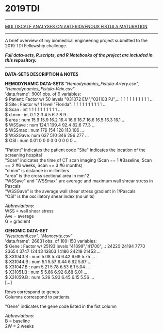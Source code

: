 # 2019TDI

***
[MULTISCALE ANALYSES ON ARTERIOVENOUS FISTULA MATURATION](https://rosamariatricarico.github.io/2019TDI/FISTULA.nb.html)
***
A brief overview of my biomedical engineering project submitted to the 2019 TDI Fellowship challenge.   


***Full data-sets, R.scripts, and R Notebooks of the project are included in this repository.***   
***
   
   
      
**DATA-SETS DESCRIPTION & NOTES**       
  
**HEMODYNAMIC DATA-SETS**
*"Hemodynamics_Fistula-Artery.csv", "Hemodynamics_Fistula-Vein.csv"*  
'data.frame':	9001 obs. of  9 variables:  
 $ Patient: Factor w/ 50 levels "031072 EM","031103 PJ",..: 1 1 1 1 1 1 1 1 1 1 ...  
 $ Site   : Factor w/ 1 level "Florida": 1 1 1 1 1 1 1 1 1 1 ...  
 $ Scan   : int  1 1 1 1 1 1 1 1 1 1 ...  
 $ d.mm   : int  0 1 2 3 4 5 6 7 8 9 ...  
 $ area   : num  15.9 15.9 16.2 16.4 16.6 16.7 16.6 16.5 16.3 16.1 ...  
 $ WSSave : num  124.1 109.4 92.4 82.6 77.3 ...  
 $ WSSmax : num  179 154 128 113 106 ...  
 $ WSSGave: num  637 510 346 296 277 ...  
 $ OSI    : num  0.01 0 0 0 0 0 0 0 0 0 ...  

"Patient" indicates the patient code
"Site" indicates the location of the screening hospital   
"Scan" indicates the time of CT scan imaging (Scan == 1 #Baseline, Scan == 2 #6 weeks, Scan == 3 #6 months)     
"d mm" is distance in millimiters    
"area" is the cross sectional area in mm^2    
"WSSave" and "WSSmax" are average and maximum wall shrear stress in Pascals    
"WSSGave" is the average wall shear stress gradient in 1/Pascals    
"OSI" is the oscillatory shear index (no units)    

*Abbreviations:*    
WSS = wall shear stress    
Ave = average   
G = gradient    


**GENOMIC DATA-SET**  
*"Neutrophil.csv", "Monocyte.csv"*  
'data.frame':	26831 obs. of  100-150 variables:  
$ Gene     : Factor w/ 25193 levels "41699","41700",..: 24220 24194 7770 23654 3747 12443 13803 14186 24219 21453 ...  
 $ X31043.B : num  5.08 5.74 6.42 6.69 5.75 ...  
 $ X31044.B : num  5.1 5.57 6.44 6.62 5.67 ...  
 $ X31047.B : num  5.21 5.78 6.53 6.1 5.04 ...  
 $ X31051.B : num  5 5.66 6.92 6.68 6.01 ...  
 $ X31059.B : num  5.26 5.93 6.45 6.15 5.56 ...  
[...]    
  
Rows correspond to genes   
Columns correspond to patients  
   
"Gene" indicates the gene code listed in the fist column  
   
*Abbreviations:*    
B = baseline     
2W = 2 weeks    
